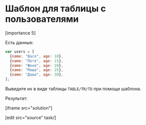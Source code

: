# Шаблон для таблицы с пользователями

[importance 5]

Есть данные:

```js
var users = [
  {name: "Вася", age: 10},
  {name: "Петя", age: 15},
  {name: "Женя", age: 20},
  {name: "Маша", age: 25},
  {name: "Даша", age: 30},
];
```

Выведите их в виде таблицы `TABLE/TR/TD` при помощи шаблона.

Результат:

[iframe src="solution"]

[edit src="source" task/]

